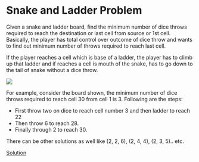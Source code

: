 # Snake and Ladder Problem

Given a snake and ladder board, find the minimum number of dice throws required to reach the destination or last cell from source or 1st cell.
Basically, the player has total control over outcome of dice throw and wants to find out minimum number of throws required to reach last cell.

If the player reaches a cell which is base of a ladder, the player has to climb up that ladder and if reaches a cell is mouth of the snake, has to go down to the tail of snake without a dice throw.

![](https://cdncontribute.geeksforgeeks.org/wp-content/uploads/snake-and-ladders.jpg)

For example, consider the board shown, the minimum number of dice throws required to reach cell 30 from cell 1 is 3.
Following are the steps:

-  First throw two on dice to reach cell number 3 and then ladder to reach 22
-  Then throw 6 to reach 28.
-  Finally through 2 to reach 30.

There can be other solutions as well like (2, 2, 6), (2, 4, 4), (2, 3, 5).. etc.

[Solution](./src/SnakeNLadder.java)
